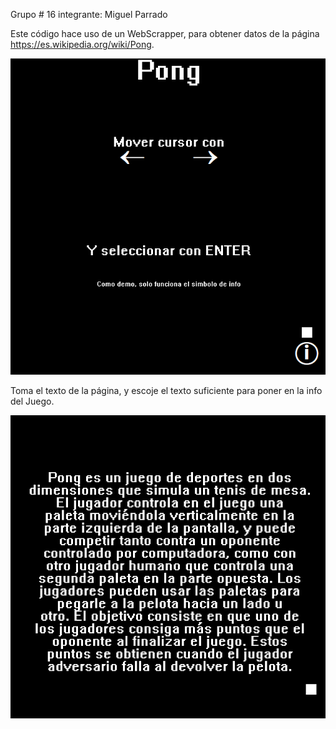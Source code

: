 Grupo # 16
integrante: Miguel Parrado

Este código hace uso de un WebScrapper, para obtener datos de la página https://es.wikipedia.org/wiki/Pong.

 ![alt text](https://raw.githubusercontent.com/Miguel-Parrado/Webscrapper/main/IMG/Captura%20de%20pantalla%202020-12-10%20214654.png) 
 
 Toma el texto de la página, y escoje el texto suficiente para poner en la info del Juego.
 
 ![alt text](https://raw.githubusercontent.com/Miguel-Parrado/Webscrapper/main/IMG/Captura%20de%20pantalla%202020-12-10%20214820.png)
